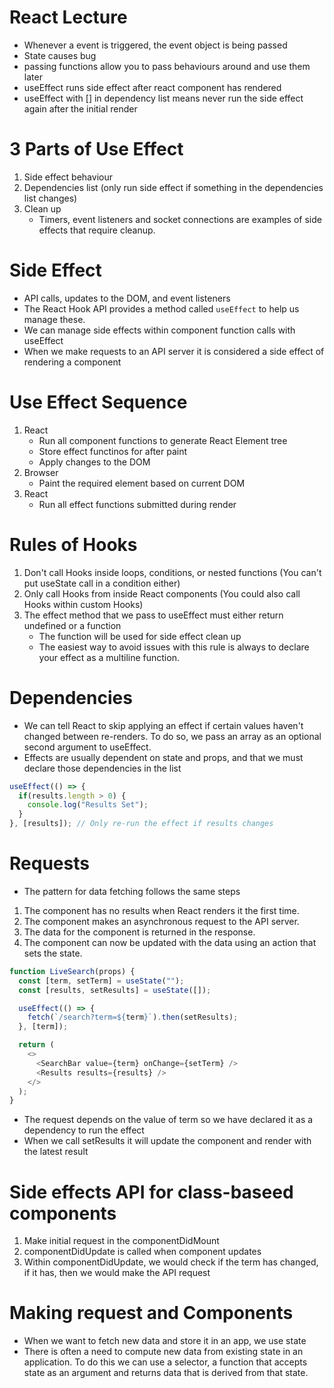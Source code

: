 # React Lecture
* Whenever a event is triggered, the event object is being passed
* State causes bug
* passing functions allow you to pass behaviours around and use them later
* useEffect runs side effect after react component has rendered
* useEffect with [] in dependency list means never run the side effect again after the initial render

# 3 Parts of Use Effect
1) Side effect behaviour
2) Dependencies list (only run side effect if something in the dependencies list changes)
3) Clean up
   * Timers, event listeners and socket connections are examples of side effects that require cleanup.

# Side Effect
* API calls, updates to the DOM, and event listeners
* The React Hook API provides a method called `useEffect` to help us manage these.
* We can manage side effects within component function calls with useEffect
* When we make requests to an API server it is considered a side effect of rendering a component

# Use Effect Sequence
1) React
   * Run all component functions to generate React Element tree
   * Store effect functinos for after paint
   * Apply changes to the DOM
2) Browser
   * Paint the required element based on current DOM
3) React
   * Run all effect functions submitted during render

# Rules of Hooks
1) Don't call Hooks inside loops, conditions, or nested functions (You can't put useState call in a condition either)
2) Only call Hooks from inside React components (You could also call Hooks within custom Hooks)
3) The effect method that we pass to useEffect must either return undefined or a function
   * The function will be used for side effect clean up
   * The easiest way to avoid issues with this rule is always to declare your effect as a multiline function.

# Dependencies
* We can tell React to skip applying an effect if certain values haven't changed between re-renders. To do so, we pass an array as an optional second argument to useEffect.
* Effects are usually dependent on state and props, and that we must declare those dependencies in the list

``` js
useEffect(() => {
  if(results.length > 0) {
    console.log("Results Set");
  }
}, [results]); // Only re-run the effect if results changes
```

# Requests
* The pattern for data fetching follows the same steps
1) The component has no results when React renders it the first time.
2) The component makes an asynchronous request to the API server.
3) The data for the component is returned in the response.
4) The component can now be updated with the data using an action that sets the state.

```js
function LiveSearch(props) {
  const [term, setTerm] = useState("");
  const [results, setResults] = useState([]);

  useEffect(() => {
    fetch(`/search?term=${term}`).then(setResults);
  }, [term]);

  return (
    <>
      <SearchBar value={term} onChange={setTerm} />
      <Results results={results} />
    </>
  );
}
```

* The request depends on the value of term so we have declared it as a dependency to run the effect
* When we call setResults it will update the component and render with the latest result

# Side effects API for class-baseed components
1) Make initial request in the componentDidMount
2) componentDidUpdate is called when component updates
3) Within componentDidUpdate, we would check if the term has changed, if it has, then we would make the API request

# Making request and Components
* When we want to fetch new data and store it in an app, we use state
* There is often a need to compute new data from existing state in an application. To do this we can use a selector, a function that accepts state as an argument and returns data that is derived from that state.
